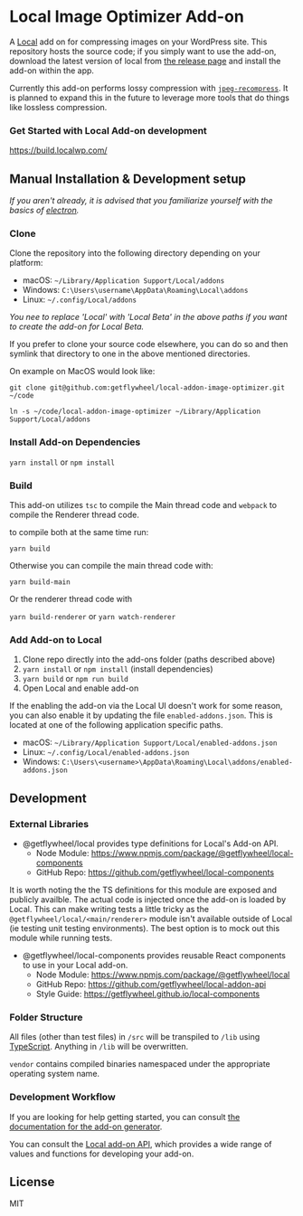 # Local Image Optimizer Add-on

A [Local](https://localwp.com/) add on for compressing images on your WordPress site. This repository hosts the source code; if you simply want to use the add-on, download the latest version of local from [the release page](https://localwp.com/releases/) and install the add-on within the app.


Currently this add-on performs lossy compression with [`jpeg-recompress`](https://github.com/danielgtaylor/jpeg-archive#jpeg-recompress). It is planned to expand this in the future to leverage more tools that do things like lossless compression.

### Get Started with Local Add-on development

https://build.localwp.com/


## Manual Installation & Development setup

*If you aren't already, it is advised that you familiarize yourself with the basics of [electron](https://www.electronjs.org/).*

### Clone

Clone the repository into the following directory depending on your platform:

-   macOS: `~/Library/Application Support/Local/addons`
-   Windows: `C:\Users\username\AppData\Roaming\Local\addons`
-   Linux: `~/.config/Local/addons`

*You nee to replace 'Local' with 'Local Beta' in the above paths if you want to create the add-on for Local Beta.*

If you prefer to clone your source code elsewhere, you can do so and then symlink that directory to one in the above mentioned directories.

On example on MacOS would look like:

```
git clone git@github.com:getflywheel/local-addon-image-optimizer.git ~/code

ln -s ~/code/local-addon-image-optimizer ~/Library/Application Support/Local/addons
```


### Install Add-on Dependencies

`yarn install` or `npm install`


### Build

This add-on utilizes `tsc` to compile the Main thread code and `webpack` to compile the Renderer thread code.

to compile both at the same time run:

`yarn build`

Otherwise you can compile the main thread code with:

`yarn build-main`

Or the renderer thread code with

`yarn build-renderer` or `yarn watch-renderer`


### Add Add-on to Local

1. Clone repo directly into the add-ons folder (paths described above)
2. `yarn install` or `npm install` (install dependencies)
2. `yarn build` or `npm run build`
3. Open Local and enable add-on

If the enabling the add-on via the Local UI doesn't work for some reason, you can also enable it by updating the file `enabled-addons.json`. This is located at one of the following application specific paths.

-	macOS: `~/Library/Application Support/Local/enabled-addons.json`
-   Linux: `~/.config/Local/enabled-addons.json`
-   Windows: `C:\Users\<username>\AppData\Roaming\Local\addons/enabled-addons.json`

## Development

### External Libraries

- @getflywheel/local provides type definitions for Local's Add-on API.
	- Node Module: https://www.npmjs.com/package/@getflywheel/local-components
	- GitHub Repo: https://github.com/getflywheel/local-components

It is worth noting the the TS definitions for this module are exposed and publicly availble. The actual code is injected once the add-on is loaded by Local. This can make writing tests a little tricky as the `@getflywheel/local/<main/renderer>` module isn't available outside of Local (ie testing unit testing environments). The best option is to mock out this module while running tests.

- @getflywheel/local-components provides reusable React components to use in your Local add-on.
	- Node Module: https://www.npmjs.com/package/@getflywheel/local
	- GitHub Repo: https://github.com/getflywheel/local-addon-api
	- Style Guide: https://getflywheel.github.io/local-components

### Folder Structure

All files (other than test files) in `/src` will be transpiled to `/lib` using [TypeScript](https://www.typescriptlang.org/). Anything in `/lib` will be overwritten.

`vendor` contains compiled binaries namespaced under the appropriate operating system name.

### Development Workflow

If you are looking for help getting started, you can consult [the documentation for the add-on generator](https://github.com/getflywheel/create-local-addon#next-steps).

You can consult the [Local add-on API](https://getflywheel.github.io/local-addon-api), which provides a wide range of values and functions for developing your add-on.

## License

MIT
